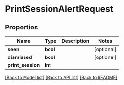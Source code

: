 # PrintSessionAlertRequest

## Properties
Name | Type | Description | Notes
------------ | ------------- | ------------- | -------------
**seen** | **bool** |  | [optional] 
**dismissed** | **bool** |  | [optional] 
**print_session** | **int** |  | 

[[Back to Model list]](../README.md#documentation-for-models) [[Back to API list]](../README.md#documentation-for-api-endpoints) [[Back to README]](../README.md)


